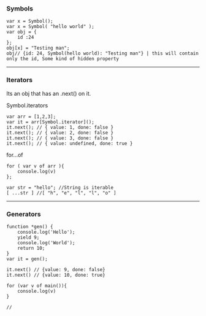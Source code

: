 ### Symbols

	var x = Symbol();
	var x = Symbol( "hello world" );
	var obj = {
		id :24
	};
	obj[x] = "Testing man";
	obj// {id: 24, Symbol(hello world): "Testing man"} | this will contain only the id, Some kind of hidden property


----------

### Iterators

Its an obj that has an .next() on it.

Symbol.iterators
	
	var arr = [1,2,3];
	var it = arr[Symbol.iterator]();
	it.next(); // { value: 1, done: false }
	it.next(); // { value: 2, done: false }
	it.next(); // { value: 3, done: false }
	it.next(); // { value: undefined, done: true }

for...of

	for ( var v of arr ){ 
		console.log(v) 
	};

	var str = "hello"; //String is iterable 
	[ ...str ] //[ "h", "e", "l", "l", "o" ]
	
---
### Generators
		
	function *gen() {
		console.log('Hello');
		yield 9; 
		console.log('World');
		return 10;
	}
	var it = gen();

	it.next() // {value: 9, done: false}
	it.next() // {value: 10, done: true}
	
	for (var v of main()){
		console.log(v) 
	}
	 
	//
<!--stackedit_data:
eyJoaXN0b3J5IjpbMTQ4NDYyMTU3Ml19
-->